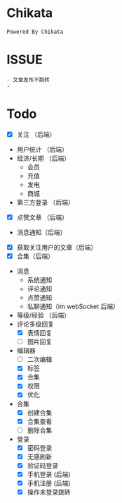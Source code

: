 # Chikata
	Powered By Chikata
# ISSUE
	- 文章发布不跳转
	- 
# Todo
 - [x] 关注 （后端）
 - 用户统计 （后端）
 - 经济/长期 （后端）
   - 会员
   - 充值
   - 发电
   - 商城
 - 第三方登录 （后端）
 - [x] 点赞文章 （后端）
 - 消息通知（后端）
 - [x] 获取关注用户的文章（后端）
 - [x] 合集（后端）
 - 消息
    - 系统通知
	- 评论通知
	- 点赞通知
	- 私聊通知（im webSocket 后端）
 - 等级/经验 （后端）
 - 评论多级回复
   - [x] 表情回复
   - [ ] 图片回复
 - 编辑器
   - [ ] 二次编辑
   - [x] 标签
   - [x] 合集
   - [x] 权限
   - [x] 优化
 - 合集
   - [x] 创建合集
   - [x] 合集查看
   - [ ] 删除合集
 - 登录
   - [x] 密码登录
   - [x] 无感刷新
   - [x] 验证码登录
   - [x] 手机登录 (后端)
   - [x] 手机注册 (后端)
   - [x] 操作未登录跳转
